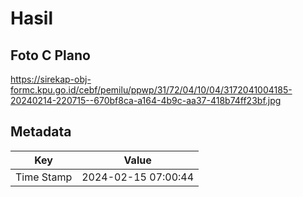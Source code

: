 # Hasil

## Foto C Plano

https://sirekap-obj-formc.kpu.go.id/cebf/pemilu/ppwp/31/72/04/10/04/3172041004185-20240214-220715--670bf8ca-a164-4b9c-aa37-418b74ff23bf.jpg


## Metadata

| Key        | Value               |
| ---------- | ------------------- |
| Time Stamp | 2024-02-15 07:00:44 |



